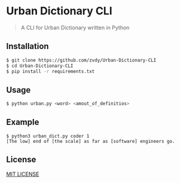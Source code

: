 # Urban Dictionary CLI
> A CLI for Urban Dictionary written in Python

## Installation
```bash
$ git clone https://github.com/zvdy/Urban-Dictionary-CLI
$ cd Urban-Dictionary-CLI
$ pip install -r requirements.txt
```

## Usage
```bash
$ python urban.py <word> <amout_of_definitios>
```

## Example
```
$ python3 urban_dict.py coder 1
[The low] end of [the scale] as far as [software] engineers go.
```

## License
[MIT LICENSE](LICENSE)
